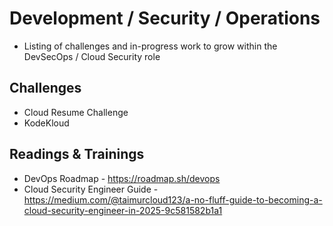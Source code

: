 # Development / Security / Operations 
* Listing of challenges and in-progress work to grow within the DevSecOps / Cloud Security role

## Challenges
* Cloud Resume Challenge 
* KodeKloud 

## Readings & Trainings 
* DevOps Roadmap - https://roadmap.sh/devops
* Cloud Security Engineer Guide - https://medium.com/@taimurcloud123/a-no-fluff-guide-to-becoming-a-cloud-security-engineer-in-2025-9c581582b1a1 
